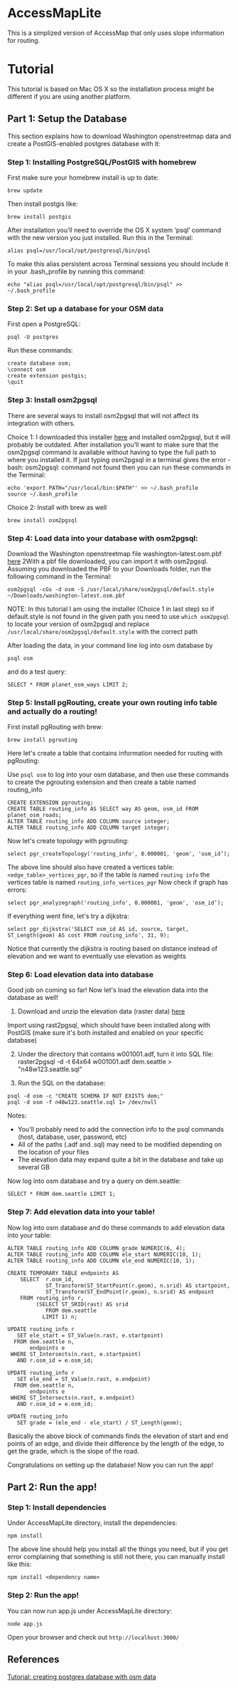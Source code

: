 # AccessMapLite
This is a simplized version of AccessMap that only uses slope information for routing.

# Tutorial
This tutorial is based on Mac OS X so the installation process might be different if you are using another platform.
## Part 1: Setup the Database
This section explains how to download Washington openstreetmap data and create a PostGIS-enabled postgres database with it:
### Step 1: Installing PostgreSQL/PostGIS with homebrew
First make sure your homebrew install is up to date:
```
brew update
```
Then install postgis like:
```
brew install postgis
```
After installation you’ll need to override the OS X system ‘psql’ command with the new version you just installed. Run this in the Terminal:
```
alias psql=/usr/local/opt/postgresql/bin/psql
```
To make this alias persistent across Terminal sessions you should include it in your .bash_profile by running this command:
```
echo "alias psql=/usr/local/opt/postgresql/bin/psql" >> ~/.bash_profile
```
### Step 2: Set up a database for your OSM data
First open a PostgreSQL:
```
psql -U postgres
```
Run these commands:
 ```
create database osm;
\connect osm
create extension postgis;
\quit
 ```
 ### Step 3: Install osm2pgsql
There are several ways to install osm2pgsql that will not affect its integration with others. 

Choice 1:
I downloaded this installer [here](http://cl.ly/0j0E0N1J3z0z) and installed osm2pgsql, but it will probably be outdated.
After installation you’ll want to make sure that the osm2pgsql command is available without having to type the full path to where you installed it. If just typing osm2pgsql in a terminal gives the error -bash: osm2pgsql: command not found then you can run these commands in the Terminal:
```
echo 'export PATH="/usr/local/bin:$PATH"' >> ~/.bash_profile
source ~/.bash_profile
 ```
Choice 2:
Install with brew as well
```
brew install osm2pgsql
```

 ### Step 4: Load data into your database with osm2pgsql:
Download the Washington openstreetmap file washington-latest.osm.pbf [here](http://download.geofabrik.de/north-america/us/washington.html)
2With a pbf file downloaded, you can import it with osm2pgsql. Assuming you downloaded the PBF to your Downloads folder, run the following command in the Terminal:
 ```
osm2pgsql -cGs -d osm -S /usr/local/share/osm2pgsql/default.style ~/Downloads/washington-latest.osm.pbf
```
NOTE: In this tutorial I am using the installer (Choice 1 in last step) so if default.style is not found in the given path you need to use 
`which osm2pgsql` to locate your version of osm2pgsql and replace
 `/usr/local/share/osm2pgsql/default.style` with the correct path
 
 After loading the data, in your command line log into osm database by
 ```
 psql osm
 ```
 and do a test query:
 ```
SELECT * FROM planet_osm_ways LIMIT 2;
```
### Step 5: Install pgRouting, create your own routing info table and actually do a routing!
First install pgRouting with brew:
```
brew install pgrouting
```
Here let's create a table that contains information needed for routing with pgRouting:

Use `psql osm` to log into your osm database, and then use these commands to create the pgrouting extension and then create a table named routing_info
```
CREATE EXTENSION pgrouting;
CREATE TABLE routing_info AS SELECT way AS geom, osm_id FROM planet_osm_roads;
ALTER TABLE routing_info ADD COLUMN source integer;
ALTER TABLE routing_info ADD COLUMN target integer;
```
Now let's create topology with pgrouting:
```
select pgr_createTopology('routing_info', 0.000001, 'geom', 'osm_id’);
```
The above line should also have created a vertices table: `<edge_table>_vertices_pgr`, so if the table is named `routing info` the vertices table is named `routing_info_vertices_pgr`
Now check if graph has errors:
```
select pgr_analyzegraph('routing_info', 0.000001, 'geom', 'osm_id’);
```
If everything went fine, let's try a dijkstra:
```
select pgr_dijkstra('SELECT osm_id AS id, source, target, ST_Length(geom) AS cost FROM routing_info', 31, 9);
```
Notice that currently the dijkstra is routing based on distance instead of elevation and we want to eventually use elevation as weights
### Step 6: Load elevation data into database
Good job on coming so far! Now let's load the elevation data into the database as well!

1) Download and unzip the elevation data (raster data) [here](https://prd-tnm.s3.amazonaws.com/StagedProducts/Elevation/13/ArcGrid/n48w123.zip)

Import using rast2pgsql, which should have been installed along with PostGIS (make sure it's both installed and enabled on your specific database)

 2) Under the directory that contains w001001.adf, turn it into SQL file: raster2pgsql -d -t 64x64 w001001.adf dem.seattle > "n48w123.seattle.sql"
 
 3) Run the SQL on the database: 
```
psql -d osm -c "CREATE SCHEMA IF NOT EXISTS dem;"
psql -d osm -f n48w123.seattle.sql 1> /dev/null
```
Notes:
* You'll probably need to add the connection info to the psql commands (host, database, user, password, etc)
* All of the paths (.adf and .sql) may need to be modified depending on the location of your files
* The elevation data may expand quite a bit in the database and take up several GB

Now log into osm database and try a query on dem.seattle:
```
SELECT * FROM dem.seattle LIMIT 1;
```
### Step 7: Add elevation data into your table!
Now log into osm database and do these commands to add elevation data into your table:
```
ALTER TABLE routing_info ADD COLUMN grade NUMERIC(6, 4);
ALTER TABLE routing_info ADD COLUMN ele_start NUMERIC(10, 1);
ALTER TABLE routing_info ADD COLUMN ele_end NUMERIC(10, 1);

CREATE TEMPORARY TABLE endpoints AS
    SELECT  r.osm_id,
            ST_Transform(ST_StartPoint(r.geom), n.srid) AS startpoint,
            ST_Transform(ST_EndPoint(r.geom), n.srid) AS endpoint
    FROM routing_info r,
         (SELECT ST_SRID(rast) AS srid
            FROM dem.seattle
           LIMIT 1) n;

UPDATE routing_info r
   SET ele_start = ST_Value(n.rast, e.startpoint)
  FROM dem.seattle n,
       endpoints e
 WHERE ST_Intersects(n.rast, e.startpoint)
   AND r.osm_id = e.osm_id;

UPDATE routing_info r
   SET ele_end = ST_Value(n.rast, e.endpoint)
  FROM dem.seattle n,
       endpoints e
 WHERE ST_Intersects(n.rast, e.endpoint)
   AND r.osm_id = e.osm_id;

UPDATE routing_info
   SET grade = (ele_end - ele_start) / ST_Length(geom);
```
Basically the above block of commands finds the elevation of start and end points of an edge, and divide their difference by the length of the edge, to get the grade, which is the slope of the road. 

Congratulations on setting up the database! Now you can run the app!

## Part 2: Run the app!
### Step 1: Install dependencies
Under AccessMapLite directory, install the dependencies:
```
npm install
```
The above line should help you install all the things you need, but if you get error complaining that something
is still not there, you can manually install like this:
```
npm install <dependency name>
```
### Step 2: Run the app!
 You can now run app.js under AccessMapLite directory:
```
node app.js
```
Open your browser and check out `http://localhost:3000/`
## References
[Tutorial: creating postgres database with osm data](https://tilemill-project.github.io/tilemill/docs/guides/osm-bright-mac-quickstart/)


